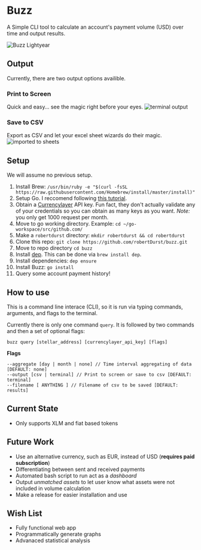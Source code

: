 # Buzz
A Simple CLI tool to calculate an account's payment volume (USD) over time and output results.

![Buzz Lightyear](https://i.pinimg.com/originals/92/d5/71/92d571103d621e62a053ac4f799e9225.jpg)

## Output
Currently, there are two output options availible.
### Print to Screen
Quick and easy... see the magic right before your eyes.
![terminal output](https://imgur.com/crks1Nu.png)

### Save to CSV
Export as CSV and let your excel sheet wizards do their magic.
![imported to sheets](https://imgur.com/WpqQV6C.png)

## Setup
We will assume no previous setup.
1. Install Brew: `/usr/bin/ruby -e "$(curl -fsSL https://raw.githubusercontent.com/Homebrew/install/master/install)"`
2. Setup Go. I reccomend following [this tutorial]( http://sourabhbajaj.com/mac-setup/Go/README.html).
3. Obtain a [Currencylayer](https://currencylayer.com/) API key. Fun fact, they don't actually validate any of your credentials so you can obtain as many keys as you want. *Note:* you only get 1000 request per month. 
4. Move to go working directory. Example: `cd ~/go-workspace/src/github.com/`
5. Make a `robertdurst` directory: `mkdir robertdurst && cd robertdurst`
6. Clone this repo: `git clone https://github.com/robertDurst/buzz.git`
7. Move to repo directory `cd buzz`
8. Install [dep](https://github.com/golang/dep). This can be done via `brew install dep`.
9. Install dependencies: `dep ensure`
10. Install Buzz: `go install`
11. Query some account payment history!

## How to use
This is a command line interace (CLI), so it is run via typing commands, arguments, and flags to the terminal.

Currently there is only one command `query`. It is followed by two commands and then a set of optional flags:
```
buzz query [stellar_address] [currencylayer_api_key] [flags]
```

**Flags**
```
--aggregate [day | month | none] // Time interval aggregating of data [DEFAULT: none]
--output [csv | terminal] // Print to screen or save to csv [DEFAULT: terminal]
--filename [ ANYTHING ] // Filename of csv to be saved [DEFAULT: results]
```

## Current State
* Only supports XLM and fiat based tokens

## Future Work
* Use an alternative currency, such as EUR, instead of USD (**requires paid subscription**)
* Differentiating between sent and received payments
* Automated bash script to run act as a *dashboard*
* Output *unmatched assets* to let user know what assets were not included in volume calculation
* Make a release for easier installation and use

## Wish List
* Fully functional web app
* Programmatically generate graphs
* Advanaced statistical analysis